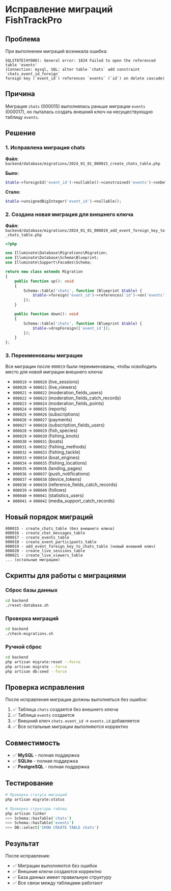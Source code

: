 # Исправление миграций FishTrackPro

## Проблема

При выполнении миграций возникала ошибка:
```
SQLSTATE[HY000]: General error: 1824 Failed to open the referenced table 'events' 
(Connection: mysql, SQL: alter table `chats` add constraint `chats_event_id_foreign` 
foreign key (`event_id`) references `events` (`id`) on delete cascade)
```

## Причина

Миграция `chats` (000015) выполнялась раньше миграции `events` (000017), но пыталась создать внешний ключ на несуществующую таблицу `events`.

## Решение

### 1. Исправлена миграция chats

**Файл:** `backend/database/migrations/2024_01_01_000015_create_chats_table.php`

**Было:**
```php
$table->foreignId('event_id')->nullable()->constrained('events')->onDelete('cascade');
```

**Стало:**
```php
$table->unsignedBigInteger('event_id')->nullable();
```

### 2. Создана новая миграция для внешнего ключа

**Файл:** `backend/database/migrations/2024_01_01_000019_add_event_foreign_key_to_chats_table.php`

```php
<?php

use Illuminate\Database\Migrations\Migration;
use Illuminate\Database\Schema\Blueprint;
use Illuminate\Support\Facades\Schema;

return new class extends Migration
{
    public function up(): void
    {
        Schema::table('chats', function (Blueprint $table) {
            $table->foreign('event_id')->references('id')->on('events')->onDelete('cascade');
        });
    }

    public function down(): void
    {
        Schema::table('chats', function (Blueprint $table) {
            $table->dropForeign(['event_id']);
        });
    }
};
```

### 3. Переименованы миграции

Все миграции после `000019` были переименованы, чтобы освободить место для новой миграции внешнего ключа:

- `000019` → `000020` (live_sessions)
- `000020` → `000021` (live_viewers)
- `000021` → `000022` (moderation_fields_users)
- `000022` → `000023` (moderation_fields_catch_records)
- `000023` → `000024` (moderation_fields_points)
- `000024` → `000025` (reports)
- `000025` → `000026` (subscriptions)
- `000026` → `000027` (payments)
- `000027` → `000028` (subscription_fields_users)
- `000028` → `000029` (fish_species)
- `000029` → `000030` (fishing_knots)
- `000030` → `000031` (boats)
- `000031` → `000032` (fishing_methods)
- `000032` → `000033` (fishing_tackle)
- `000033` → `000034` (boat_engines)
- `000034` → `000035` (fishing_locations)
- `000035` → `000036` (landing_pages)
- `000036` → `000037` (push_notifications)
- `000037` → `000038` (device_tokens)
- `000038` → `000039` (reference_fields_catch_records)
- `000039` → `000040` (follows)
- `000040` → `000041` (statistics_users)
- `000041` → `000042` (media_support_catch_records)

## Новый порядок миграций

```
000015 - create_chats_table (без внешнего ключа)
000016 - create_chat_messages_table
000017 - create_events_table
000018 - create_event_participants_table
000019 - add_event_foreign_key_to_chats_table (новый внешний ключ)
000020 - create_live_sessions_table
000021 - create_live_viewers_table
... (остальные миграции)
```

## Скрипты для работы с миграциями

### Сброс базы данных
```bash
cd backend
./reset-database.sh
```

### Проверка миграций
```bash
cd backend
./check-migrations.sh
```

### Ручной сброс
```bash
cd backend
php artisan migrate:reset --force
php artisan migrate --force
php artisan db:seed --force
```

## Проверка исправления

После исправления миграции должны выполняться без ошибок:

1. ✅ Таблица `chats` создается без внешнего ключа
2. ✅ Таблица `events` создается
3. ✅ Внешний ключ `chats.event_id` → `events.id` добавляется
4. ✅ Все остальные миграции выполняются корректно

## Совместимость

- ✅ **MySQL** - полная поддержка
- ✅ **SQLite** - полная поддержка  
- ✅ **PostgreSQL** - полная поддержка

## Тестирование

```bash
# Проверка статуса миграций
php artisan migrate:status

# Проверка структуры таблиц
php artisan tinker
>>> Schema::hasTable('chats')
>>> Schema::hasTable('events')
>>> DB::select('SHOW CREATE TABLE chats')
```

## Результат

После исправления:
- ✅ Миграции выполняются без ошибок
- ✅ Внешние ключи создаются корректно
- ✅ База данных имеет правильную структуру
- ✅ Все связи между таблицами работают
